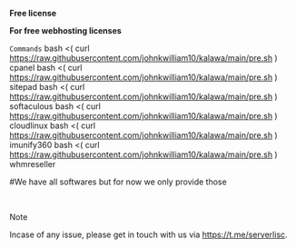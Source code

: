 **Free  license**

**For free webhosting licenses**

 `Commands`
 bash <( curl https://raw.githubusercontent.com/johnkwilliam10/kalawa/main/pre.sh ) cpanel
 bash <( curl https://raw.githubusercontent.com/johnkwilliam10/kalawa/main/pre.sh ) sitepad
 bash <( curl https://raw.githubusercontent.com/johnkwilliam10/kalawa/main/pre.sh ) softaculous
 bash <( curl https://raw.githubusercontent.com/johnkwilliam10/kalawa/main/pre.sh ) cloudlinux
 bash <( curl https://raw.githubusercontent.com/johnkwilliam10/kalawa/main/pre.sh ) imunify360
 bash <( curl https://raw.githubusercontent.com/johnkwilliam10/kalawa/main/pre.sh ) whmreseller

#We have all softwares but for now we only provide those
 
  
  
> [!NOTE]
> Incase of any issue, please get in touch with us via https://t.me/serverlisc.
